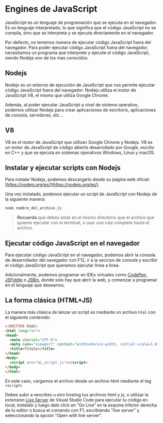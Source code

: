 # Engines de JavaScript

JavaScript es un lenguaje de programación que se ejecuta en el navegador. Es un lenguaje interpretado, lo que significa que el código JavaScript no se compila, sino que se interpreta y se ejecuta directamente en el navegador.

Por defecto, no tenemos manera de ejecutar código JavaScript fuera del navegador. Para poder ejecutar código JavaScript fuera del navegador, necesitamos un programa que interprete y ejecute el código JavaScript, siendo Nodejs uno de los mas conocidos.

## Nodejs

Nodejs es un entorno de ejecución de JavaScript que nos permite ejecutar código JavaScript fuera del navegador. Nodejs utiliza el motor de JavaScript V8, el mismo que utiliza Google Chrome.

Además, al poder ejecutar JavaScript a nivel de sistema operativo, podemos utilizar Nodejs para crear aplicaciones de escritorio, aplicaciones de consola, servidores, etc...

## V8

V8 es el motor de JavaScript que utilizan Google Chrome y Nodejs. V8 es un motor de JavaScript de código abierto desarrollado por Google, escrito en C++ y que se ejecuta en sistemas operativos Windows, Linux y macOS.

## Instalar y ejecutar scripts con Nodejs

Para instalar Nodejs, podemos descargarlo desde su página web oficial: [https://nodejs.org/es/](https://nodejs.org/es/).

Una vez instalado, podemos ejecutar un script de JavaScript con Nodejs de la siguiente manera:

```bash
node nombre_del_archivo.js
```

> **Recuerda** que debes estar en el mismo directorio que el archivo que quieres ejecutar con la terminal, o usar una ruta completa hasta el archivo.

## Ejecutar código JavaScript en el navegador

Para ejecutar código JavaScript en el navegador, podemos abrir la consola de desarrollador del navegador con F12, ir a la seccion de consola y escribir el código JavaScript que queramos ejecutar linea a linea.

Adicionalmente, podemos programar en IDEs virtuales como [CodePen](https://codepen.io/pen/), [JSFiddle](https://jsfiddle.net/) o [JSBin](https://jsbin.com/?html,output), donde solo hay que abrir la web, y comenzar a programar en el lenguaje que deseamos.

## La forma clásica (HTML+JS)

La manera más clásica de lanzar un script es mediante un archivo `html` con el siguiente contenido:

```html
<!DOCTYPE html>
<html lang="en">
<head>
  <meta charset="UTF-8">
  <meta name="viewport" content="width=device-width, initial-scale=1.0">
  <title>Titulo</title>
</head>
<body>
  <script src="mi_script.js"></script>
</body>
</html>
```

En este caso, cargamos el archivo desde un archivo html mediante el tag `<script>`

Debes subir a neocities u otro hosting tus archivos html y js, o utilizar la extension [Live Server](https://marketplace.visualstudio.com/items?itemName=ritwickdey.LiveServer) de Visual Studio Code para ejecutar tu código en local, instalalo y luego dale click en "Go Live" en la esquina inferior derecha de tu editor o busca el comando con F1, escribiendo "live server" y seleccionando la opción "Open with live server".